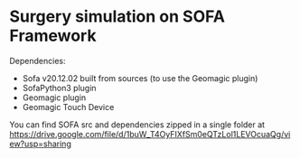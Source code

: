 # Surgery simulation on SOFA Framework
Dependencies:
- Sofa v20.12.02 built from sources (to use the Geomagic plugin)
- SofaPython3 plugin
- Geomagic plugin
- Geomagic Touch Device 



You can find SOFA src and dependencies zipped in a single folder at https://drive.google.com/file/d/1buW_T4OyFIXfSm0eQTzLol1LEVOcuaQg/view?usp=sharing
